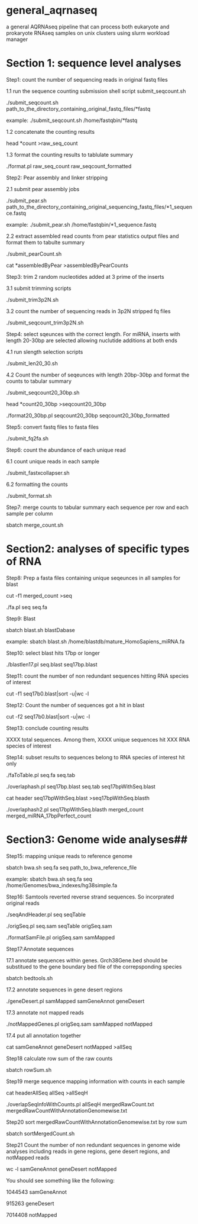 # general_aqrnaseq
a general AQRNAseq pipeline that can process both eukaryote and prokaryote RNAseq samples on unix clusters using slurm workload manager

# Section 1: sequence level analyses
Step1: count the number of sequencing reads in original fastq files

1.1 run the sequence counting submission shell script submit_seqcount.sh

./submit_seqcount.sh path_to_the_directory_containing_original_fastq_files/*fastq

example: ./submit_seqcount.sh /home/fastqbin/*fastq

1.2 concatenate the counting results

head *count >raw_seq_count

1.3 format the counting results to tablulate summary

./format.pl raw_seq_count raw_seqcount_formatted

Step2: Pear assembly and linker stripping

2.1 submit pear assembly jobs

./submit_pear.sh path_to_the_directory_containing_original_sequencing_fastq_files/*1_sequence.fastq

example: ./submit_pear.sh /home/fastqbin/*1_sequence.fastq

2.2 extract assembled read counts from pear statistics output files and format them to tabulte summary

./submit_pearCount.sh

cat *assembledByPear >assembledByPearCounts

Step3: trim 2 random nucleotides added at 3 prime of the inserts

3.1 submit trimming scripts

./submit_trim3p2N.sh

3.2 count the number of sequencing reads in 3p2N stripped fq files

./submit_seqcount_trim3p2N.sh

Step4: select sqeunces with the correct length. For miRNA, inserts with length 20-30bp are selected allowing nuclutide additions at both ends

4.1 run  slength selection scripts

./submit_len20_30.sh

4.2 Count the number of seqeunces with length 20bp-30bp and format the counts to tabular summary

./submit_seqcount20_30bp.sh

head *count20_30bp >seqcount20_30bp

./format20_30bp.pl seqcount20_30bp seqcount20_30bp_formatted

Step5: convert fastq files to fasta files

./submit_fq2fa.sh

Step6: count the abundance of each unique read

6.1 count unique reads in each sample

./submit_fastxcollapser.sh

6.2 formatting the counts

./submit_format.sh

Step7: merge counts to tabular summary each sequence per row and each sample per column

sbatch merge_count.sh

# Section2: analyses of specific types of RNA

Step8: Prep a fasta files containing unique seqeunces in all samples for blast

cut -f1 merged_count >seq

./fa.pl seq seq.fa

Step9: Blast

sbatch blast.sh blastDabase

example: sbatch blast.sh /home/blastdb/mature_HomoSapiens_miRNA.fa

Step10: select blast hits 17bp or longer

./blastlen17.pl seq.blast seq17bp.blast

Step11: count the number of non redundant sequences hitting RNA species of interest

cut -f1 seq17b0.blast|sort -u|wc -l

Step12: Count the number of sequences got a hit in blast

cut -f2 seq17b0.blast|sort -u|wc -l

Step13: conclude counting results

XXXX total sequences. Among them, XXXX unique sequences hit XXX RNA species of interest

Step14: subset results to sequences belong to RNA species of interest hit only

./faToTable.pl seq.fa seq.tab

./overlaphash.pl seq17bp.blast seq.tab seq17bpWithSeq.blast

cat header seq17bpWithSeq.blast >seq17bpWithSeq.blasth

./overlaphash2.pl seq17bpWithSeq.blasth merged_count merged_miRNA_17bpPerfect_count

# Section3: Genome wide analyses##

Step15: mapping unique reads to reference genome

sbatch bwa.sh seq.fa seq path_to_bwa_reference_file

example: sbatch bwa.sh seq.fa seq /home/Genomes/bwa_indexes/hg38simple.fa

Step16: Samtools reverted reverse strand sequences. So incorprated original reads

./seqAndHeader.pl seq seqTable

./origSeq.pl seq.sam seqTable origSeq.sam

./formatSamFile.pl origSeq.sam samMapped

Step17:Annotate sequences

17.1 annotate sequences within genes.  Grch38Gene.bed should be substitued to the gene boundary bed file of the correpsponding species

sbatch bedtools.sh

17.2 annotate sequences in gene desert regions

./geneDesert.pl samMapped samGeneAnnot geneDesert

17.3 annotate not mapped reads

./notMappedGenes.pl origSeq.sam samMapped notMapped

17.4 put all annotation together

cat samGeneAnnot geneDesert notMapped >allSeq

Step18 calculate row sum of the raw counts

sbatch rowSum.sh

Step19 merge sequence mapping information with counts in each sample

cat headerAllSeq allSeq >allSeqH

./overlapSeqInfoWithCounts.pl allSeqH mergedRawCount.txt mergedRawCountWithAnnotationGenomewise.txt

Step20 sort mergedRawCountWithAnnotationGenomewise.txt by row sum

sbatch sortMergedCount.sh

Step21 Count the number of non redundant sequences in genome wide analyses including reads in gene regions, gene desert regions, and notMapped reads

wc -l samGeneAnnot geneDesert notMapped

You should see something like the following:

1044543 samGeneAnnot

915263 geneDesert

7014408 notMapped
